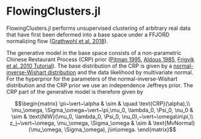 # FlowingClusters.jl

FlowingClusters.jl performs unsupervised clustering of arbitrary real data that have first been deformed into a base space under a FFJORD normalizing flow ([Grathwohl et al. 2018](https://arxiv.org/abs/1810.01367)).

The generative model in the base space consists of a non-parametric Chinese Restaurant Process (CRP) prior ([Pitman 1995](https://doi.org/10.1007%2FBF01213386), [Aldous 1985](https://doi.org/10.1007%2FBFb0099421), [Frigyik et al. 2010 Tutorial](https://web.archive.org/web/20190327085650/https://pdfs.semanticscholar.org/775e/5727f5df0cb9bf834af2ea2548a696c27a38.pdf)). The base distribution of the CRP is given by a [normal-inverse-Wishart distribution](https://en.wikipedia.org/wiki/Normal-inverse-Wishart_distribution) and the data likelihood by multivariate normal. For the hyperprior for the parameters of the normal-inverse-Wishart distribution and the CRP prior we use an independence Jeffreys prior. The CRP part of the generative model is therefore given by
```math
\begin{matrix}
\pi~\vert~\alpha & \sim & \quad \text{CRP}(\alpha),\\
\mu_\omega, \Sigma_\omega~\vert~\pi,\mu_0, \lambda_0, \Psi_0, \nu_0 & \sim &  \text{NIW}(\mu_0, \lambda_0, \Psi_0, \nu_0),~\vert~\omega\in\pi,\\
z_j~\vert~\omega, \mu_\omega, \Sigma_\omega & \sim & \text{MvNormal}(\mu_\omega, \Sigma_\omega), j\in\omega.
\end{matrix}
```